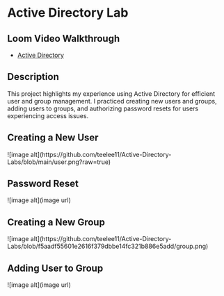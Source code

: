 <h1>Active Directory Lab</h1>
<h2>Loom Video Walkthrough</h2>

- [Active Directory](https://www.loom.com/share/9c915d72d3914a2893926b45a1c3535b?sid=8444a926-8a37-4f9a-82d9-fccff9265a48)

<h2>Description</h2>
<p>
This project highlights my experience using Active Directory for efficient user and group management. I practiced creating new users and groups, adding users to groups, and authorizing password resets for users experiencing access issues.
</p>

<h2>Creating a New User</h2>
![image alt](https://github.com/teelee11/Active-Directory-Labs/blob/main/user.png?raw=true)

<h2>Password Reset</h2>
![image alt](image url)

<h2>Creating a New Group</h2>
![image alt](https://github.com/teelee11/Active-Directory-Labs/blob/f5aadf55601e2616f379dbbe14fc321b886e5add/group.png)

<h2>Adding User to Group</h2>
![image alt](image url)

